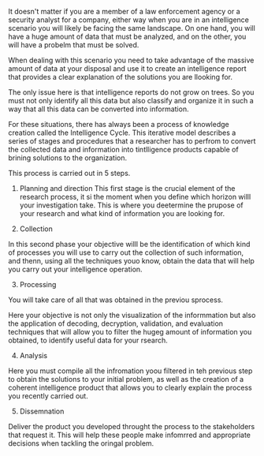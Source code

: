 It doesn't matter if you are a member of a law enforcement agency or a security analyst for a company, either way when you are in an intelligence scenario you will likely be facing the same landscape. On one hand, you will have a huge amount of data that must be analyzed, and on the other, you will have a probelm that must be solved. 

When dealing with this scenario you need to take advantage of the massive amount of data at your disposal and use it to create an intelligence report that provides a clear explanation of the solutions you are llooking for. 

The only issue here is that intelligence reports do not grow on trees. So you must not only identify all this data but also classify and organize it in such a way that all this data can be converted into information.

For these situations, there has always been a process of knowledge creation called the Intelligence Cycle. This iterative model describes a series of stages and procedures that a researcher has to perfrom to convert the collected data and information into tintlligence products capable of brining solutions to the organization. 

This process is carried out in 5 steps. 
1) Planning and direction
This first stage is the crucial element of the research process, it si the moment when you define which horizon willl your investigation take. This is where you deetermine the prupose of your research and what kind of information you are looking for.

2) Collection

In this second phase your objective willl be the identification of which kind of processes you will use to carry out the collection of such information, and thenn, using all the techniques youo know, obtain the data that will help you carry out your intelligence operation.

3) Processing

You will take care of all that was obtained in the previou sprocess.

Here your objective is not only the visualization of the informmation but also the application of decoding, decryption, validation, and evaluation techniques that will allow you to filter the hugeg amount of information you obtained, to identify useful data for your rsearch. 

4) Analysis

Here you must compile all the infromation yoou filtered in teh previous step to obtain the solutions to your initial problem, as well as the creation of a coherent intelligence product that allows you to clearly explain the process you recently carried out. 

5) Dissemnation

Deliver the product you developed throught the process to the stakeholders that request it. This will help these people make infomrred and appropriate decisions when tackling the oringal problem. 


















